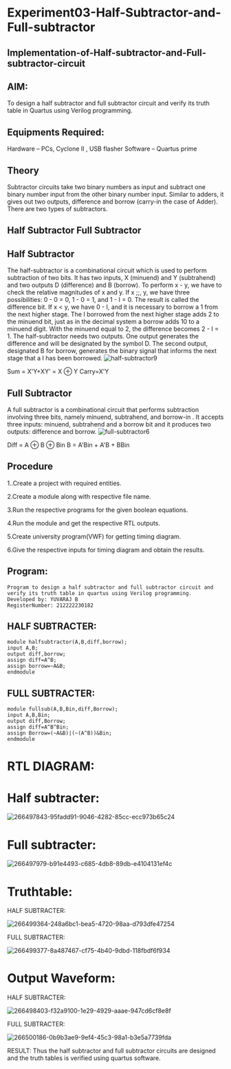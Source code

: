 # Experiment03-Half-Subtractor-and-Full-subtractor
## Implementation-of-Half-subtractor-and-Full-subtractor-circuit
## AIM:
To design a half subtractor and full subtractor circuit and verify its truth table in Quartus using Verilog programming.

## Equipments Required:
 Hardware – PCs, Cyclone II , USB flasher
 Software – Quartus prime
## Theory
Subtractor circuits take two binary numbers as input and subtract one binary number input from the other binary number input. Similar to adders, it gives out two outputs, difference and borrow (carry-in the case of Adder). There are two types of subtractors.

## Half Subtractor Full Subtractor
## Half Subtractor
The half-subtractor is a combinational circuit which is used to perform subtraction of two bits. It has two inputs, X (minuend) and Y (subtrahend) and two outputs D (difference) and B (borrow). To perform x - y, we have to check the relative magnitudes of x and y. If x ;;, y, we have three possibilities: 0 - 0 = 0, 1 - 0 = 1, and 1 - I = 0. The result is called the difference bit. If x < y, we have 0 - I, and it is necessary to borrow a 1 from the next higher stage. The I borrowed from the next higher stage adds 2 to the minuend bit, just as in the decimal system a borrow adds 10 to a minuend digit. With the minuend equal to 2, the difference becomes 2 - I = 1. The half-subtractor needs two outputs. One output generates the difference and will be designated by the symbol D. The second output, designated B for borrow, generates the binary signal that informs the next stage that a I has been borrowed.
![half-subtractor9](https://user-images.githubusercontent.com/36288975/166112538-58c3bc7c-ee5d-4e6a-ac8d-8e8328efe27a.png)


Sum = X'Y+XY' = X ⊕ Y
Carry=X'Y

## Full Subtractor
A full subtractor is a combinational circuit that performs subtraction involving three bits, namely minuend, subtrahend, and borrow-in . It accepts three inputs: minuend, subtrahend and a borrow bit and it produces two outputs: difference and borrow. 
![full-subtractor6](https://user-images.githubusercontent.com/36288975/166112541-24c68359-3de8-4674-ae22-8272ffc385ed.png)


Diff = A ⊕ B ⊕ Bin B = A'Bin + A'B + BBin

## Procedure
1..Create a project with required entities.

2.Create a module along with respective file name.

3.Run the respective programs for the given boolean equations.

4.Run the module and get the respective RTL outputs.

5.Create university program(VWF) for getting timing diagram.

6.Give the respective inputs for timing diagram and obtain the results.



## Program:
```
Program to design a half subtractor and full subtractor circuit and verify its truth table in quartus using Verilog programming.
Developed by: YUVARAJ B
RegisterNumber: 212222230182
```

## HALF SUBTRACTER:

```
module halfsubtractor(A,B,diff,borrow);
input A,B;
output diff,borrow;
assign diff=A^B;
assign borrow=~A&B;
endmodule

```

## FULL SUBTRACTER:

```
module fullsub(A,B,Bin,diff,Borrow);
input A,B,Bin;
output diff,Borrow;
assign diff=A^B^Bin;
assign Borrow=(~A&B)|(~(A^B))&Bin;
endmodule
```

# RTL DIAGRAM:

# Half subtracter:

![266497843-95fadd91-9046-4282-85cc-ecc973b65c24](https://github.com/Yuva2005raj/Experiment--03-Half-Subtractor-and-Full-subtractor/assets/118343998/24197580-b9cf-4930-a89b-881c0dd7e898)


# Full subtracter:

![266497979-b91e4493-c685-4db8-89db-e4104131ef4c](https://github.com/Yuva2005raj/Experiment--03-Half-Subtractor-and-Full-subtractor/assets/118343998/3ffade56-9223-46d6-905c-e54e21f66b8c)


# Truthtable:

HALF SUBTRACTER:

![266499364-248a6bc1-bea5-4720-98aa-d793dfe47254](https://github.com/Yuva2005raj/Experiment--03-Half-Subtractor-and-Full-subtractor/assets/118343998/48dd46ab-7638-4b7a-95ee-c020c6bbf69a)


FULL SUBTRACTER:

![266499377-8a487467-cf75-4b40-9dbd-118fbdf6f934](https://github.com/Yuva2005raj/Experiment--03-Half-Subtractor-and-Full-subtractor/assets/118343998/c9f9a4ae-ea65-4fbd-820a-cc05b796d71d)


# Output Waveform:

HALF SUBTRACTER:

![266498403-f32a9100-1e29-4929-aaae-947cd6cf8e8f](https://github.com/Yuva2005raj/Experiment--03-Half-Subtractor-and-Full-subtractor/assets/118343998/3f051de9-60f7-4326-86a6-38d9306c4986)


FULL SUBTRACTER:

![266500186-0b9b3ae9-9ef4-45c3-98a1-b3e5a7739fda](https://github.com/Yuva2005raj/Experiment--03-Half-Subtractor-and-Full-subtractor/assets/118343998/68293165-134f-4853-86d8-6c23571b1ca1)


RESULT:
Thus the half subtractor and full subtractor circuits are designed and the truth tables is verified using quartus software.
